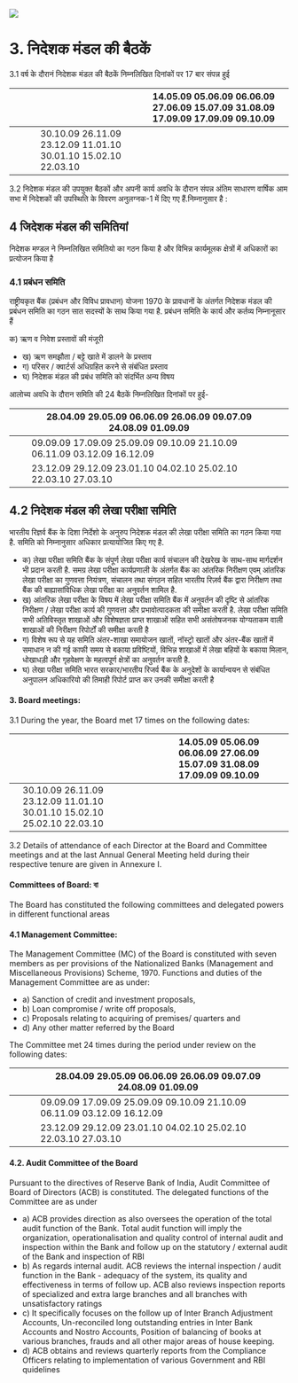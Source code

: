 ![](_page_0_Picture_0.jpeg)

# 3. निदेशक मंडल की बैठकें

3.1 वर्ष के दौरानं निदेशक मंडल की बैठकें निम्नलिखित दिनांकों पर 17 बार संपन्न हुई

|  |  |  |                                                                          | 14.05.09   05.06.09   06.06.09   27.06.09   15.07.09   31.08.09   17.09.09   17.09.09   09.10.09 |  |
|--|--|--|--------------------------------------------------------------------------|--------------------------------------------------------------------------------------------------|--|
|  |  |  | 30.10.09 26.11.09   23.12.09   11.01.10   30.01.10   15.02.10   22.03.10 |                                                                                                  |  |

3.2 निदेशक मंडल की उपयुक्त बैठकों और अपनी कार्य अवधि के दौरान संपन्न अंतिम साधारण वार्षिक आम सभा में निदेशकों की उपस्थिति के विवरण अनुलग्नक-1 में दिए गए हैं.निम्नानुसार है :

## 4 जिदेशक मंडल की समितियां

निदेशक मण्डल ने निम्नलिखित समितियो का गठन किया है और विभिन्न कार्यमूलक क्षेत्रों में अधिकारों का प्रत्योजन किया है

### 4.1 प्रबंधन समिति

राष्ट्रीयकृत बैंक (प्रबंधन और विविध प्रावधान) योजना 1970 के प्रावधानों के अंतर्गत निदेशक मंडल की प्रबंधन समिति का गठन सात सदस्यों के साथ किया गया है. प्रबंधन समिति के कार्य और कर्तव्य निम्नानूसार हैं

क) ऋण व निवेश प्रस्तावों की मंजूरी

- ख) ऋण समझौता / बट्टे खाते में डालने के प्रस्ताव
- ग) परिसर / क्वार्टर्स अधिग्रहित करने से संबंधित प्रस्ताव
- घ) निदेशक मंडल की प्रबंध समिति को संदर्भित अन्य विषय

आलोच्य अवधि के दौरान समिति की 24 बैठकें निम्नलिखित दिनांकों पर हुई-

|  |  | 28.04.09   29.05.09   06.06.09   26.06.09   09.07.09   24.08.09   01.09.09            |  |  |
|--|--|---------------------------------------------------------------------------------------|--|--|
|  |  | 09.09.09   17.09.09   25.09.09   09.10.09   21.10.09   06.11.09   03.12.09   16.12.09 |  |  |
|  |  | 23.12.09   29.12.09   23.01.10   04.02.10   25.02.10   22.03.10   27.03.10            |  |  |

## 4.2 निदेशक मंडल की लेखा परीक्षा समिति

भारतीय रिज्ञर्व बैंक के दिशा निर्देशो के अनुरुप निदेशक मंडल की लेखा परीक्षा समिति का गठन किया गया है. समिति को निम्नानुसार अधिकार प्रत्यायोजित किए गए है.

- क) लेखा परीक्षा समिति बैंक के संपूर्ण लेखा परीक्षा कार्य संचालन की देखरेख के साथ-साथ मार्गदर्शन भी प्रदान करती है. समग्र लेखा परीक्षा कार्यप्रणाली के अंतर्गत बैंक का आंतरिक निरीक्षण एवम् आंतरिक लेखा परीक्षा का गुणवत्ता नियंत्रण, संचालन तथा संगठन सहित भारतीय रिज़र्व बैंक द्वारा निरीक्षण तथा बैंक की बाह्यासांविधिक लेखा परीक्षा का अनुवर्तन शामिल है.
- ख) आंतरिक लेखा परीक्षा के विषय में लेखा परीक्षा समिति बैंक में अनुवर्तन की दृष्टि से आंतरिक निरीक्षण / लेखा परीक्षा कार्य की गुणवत्ता और प्रभावोत्पादकता की समीक्षा करती है. लेखा परीक्षा समिति सभी अतिविस्तृत शाखाओं और विशेषज्ञता प्राप्त शाखाओं सहित सभी असंतोषजनक योग्यताकम वाली शाखाओं की निरीक्षण रिपोर्टों की समीक्षा करती है
- ग) विशेष रूप से यह समिति अंतर-शाखा समायोजन खातों, नॉस्ट्रो खातों और अंतर-बैंक खातों में समाधान न की गई काफी समय से बकाया प्रविष्टियों, विभिन्न शाखाओं में लेखा बहियों के बकाया मिलान, धोखाधड़ी और गृहवेक्षण के महत्वपूर्ण क्षेत्रों का अनुवर्तन करती है.
- घ) लेखा परीक्षा समिति भारत सरकार/भारतीय रिजर्व बैंक के अनुदेशों के कार्यान्वयन से संबंधित अनुपालन अधिकारियो की तिमाही रिपोर्ट प्राप्त कर उनकी समीक्षा करती है

#### 3. Board meetings:

3.1 During the year, the Board met 17 times on the following dates:

|  |                                                                                |  |  | 14.05.09  05.06.09  06.06.09  27.06.09   15.07.09  31.08.09   17.09.09  09.10.09 |  |
|--|--------------------------------------------------------------------------------|--|--|----------------------------------------------------------------------------------|--|
|  | 30.10.09  26.11.09  23.12.09  11.01.10  30.01.10  15.02.10  25.02.10  22.03.10 |  |  |                                                                                  |  |

3.2 Details of attendance of each Director at the Board and Committee meetings and at the last Annual General Meeting held during their respective tenure are given in Annexure I.

#### Committees of Board: বা

The Board has constituted the following committees and delegated powers in different functional areas

#### 4.1 Management Committee:

The Management Committee (MC) of the Board is constituted with seven members as per provisions of the Nationalized Banks (Management and Miscellaneous Provisions) Scheme, 1970. Functions and duties of the Management Committee are as under:

- a) Sanction of credit and investment proposals,
- b) Loan compromise / write off proposals,
- c) Proposals relating to acquiring of premises/ quarters and
- d) Any other matter referred by the Board

The Committee met 24 times during the period under review on the following dates:

|  |  |  | 28.04.09   29.05.09   06.06.09   26.06.09   09.07.09   24.08.09   01.09.09            |  |
|--|--|--|---------------------------------------------------------------------------------------|--|
|  |  |  | 09.09.09   17.09.09   25.09.09   09.10.09   21.10.09   06.11.09   03.12.09   16.12.09 |  |
|  |  |  | 23.12.09   29.12.09   23.01.10   04.02.10   25.02.10   22.03.10   27.03.10            |  |

#### 4.2. Audit Committee of the Board

Pursuant to the directives of Reserve Bank of India, Audit Committee of Board of Directors (ACB) is constituted. The delegated functions of the Committee are as under

- a) ACB provides direction as also oversees the operation of the total audit function of the Bank. Total audit function will imply the organization, operationalisation and quality control of internal audit and inspection within the Bank and follow up on the statutory / external audit of the Bank and inspection of RBI
- b) As regards internal audit. ACB reviews the internal inspection / audit function in the Bank - adequacy of the system, its quality and effectiveness in terms of follow up. ACB also reviews inspection reports of specialized and extra large branches and all branches with unsatisfactory ratings
- c) It specifically focuses on the follow up of Inter Branch Adjustment Accounts, Un-reconciled long outstanding entries in Inter Bank Accounts and Nostro Accounts, Position of balancing of books at various branches, frauds and all other major areas of house keeping.
- d) ACB obtains and reviews quarterly reports from the Compliance Officers relating to implementation of various Government and RBI quidelines